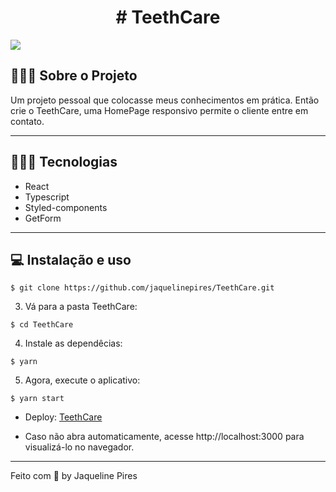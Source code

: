 <h1 align=center># TeethCare</h1>

<img src="src/assets/gif.gif">

## 👨🏻‍💻 Sobre o Projeto

Um projeto pessoal que colocasse meus conhecimentos em prática. Então crie o TeethCare, uma HomePage
responsivo permite o cliente entre em contato.

---

## 👨🏻‍💻 Tecnologias

- React
- Typescript
- Styled-components
- GetForm

---

## 💻 Instalação e uso

```
$ git clone https://github.com/jaquelinepires/TeethCare.git
```

3. Vá para a pasta TeethCare:

```
$ cd TeethCare
```

4. Instale as dependêcias:

```
$ yarn
```

5. Agora, execute o aplicativo:

```
$ yarn start
```
- Deploy: [TeethCare](https://teeth-care.vercel.app/)

- Caso não abra automaticamente, acesse http://localhost:3000 para visualizá-lo no navegador.

---

Feito com 💙 by Jaqueline Pires
